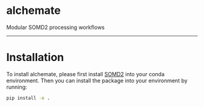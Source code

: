 # alchemate
Modular SOMD2 processing workflows

___
# Installation

To install alchemate, please first install [SOMD2](https://github.com/OpenBioSim/somd2) into your conda environment. Then you can install the package into your environment by running:
```bash
pip install -e .
```
